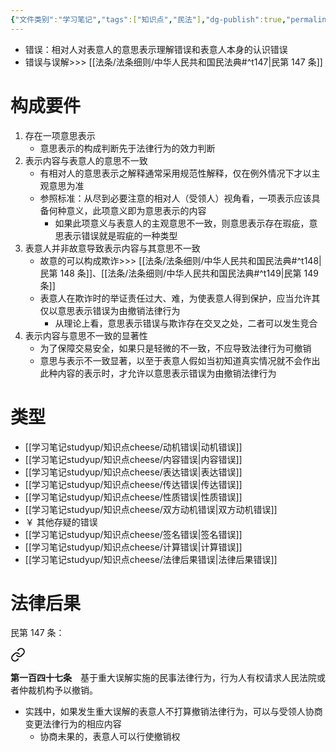 ```yaml
---
{"文件类别":"学习笔记","tags":["知识点","民法"],"dg-publish":true,"permalink":"/学习笔记studyup/知识点cheese/意思表示错误/","dgPassFrontmatter":true,"created":"2024-07-17T08:40:05.699+08:00","updated":"2024-10-25T12:38:49.182+08:00"}
---
```


- 错误：相对人对表意人的意思表示理解错误和表意人本身的认识错误
- 错误与误解>>> [[法条/法条细则/中华人民共和国民法典#^t147\|民第 147 条]]
# 构成要件
1. 存在一项意思表示
	- 意思表示的构成判断先于法律行为的效力判断
2. 表示内容与表意人的意思不一致
	- 有相对人的意思表示之解释通常采用规范性解释，仅在例外情况下才以主观意思为准
	- 参照标准：从尽到必要注意的相对人（受领人）视角看，一项表示应该具备何种意义，此项意义即为意思表示的内容
		- 如果此项意义与表意人的主观意思不一致，则意思表示存在瑕疵，意思表示错误就是瑕疵的一种类型
3. 表意人并非故意导致表示内容与其意思不一致
	- 故意的可以构成欺诈>>> [[法条/法条细则/中华人民共和国民法典#^t148\|民第 148 条]]、[[法条/法条细则/中华人民共和国民法典#^t149\|民第 149 条]]
	- 表意人在欺诈时的举证责任过大、难，为使表意人得到保护，应当允许其仅以意思表示错误为由撤销法律行为
		- 从理论上看，意思表示错误与欺诈存在交叉之处，二者可以发生竞合
4. 表示内容与意思不一致的显著性
	- 为了保障交易安全，如果只是轻微的不一致，不应导致法律行为可撤销
	- 意思与表示不一致显著，以至于表意人假如当初知道真实情况就不会作出此种内容的表示时，才允许以意思表示错误为由撤销法律行为
# 类型
- [[学习笔记studyup/知识点cheese/动机错误\|动机错误]]
- [[学习笔记studyup/知识点cheese/内容错误\|内容错误]]
- [[学习笔记studyup/知识点cheese/表达错误\|表达错误]]
- [[学习笔记studyup/知识点cheese/传达错误\|传达错误]]
- [[学习笔记studyup/知识点cheese/性质错误\|性质错误]]
- [[学习笔记studyup/知识点cheese/双方动机错误\|双方动机错误]]
- ￥ 其他存疑的错误
- [[学习笔记studyup/知识点cheese/签名错误\|签名错误]]
- [[学习笔记studyup/知识点cheese/计算错误\|计算错误]]
- [[学习笔记studyup/知识点cheese/法律后果错误\|法律后果错误]]
# 法律后果
民第 147 条：
<div class="transclusion internal-embed is-loaded"><a class="markdown-embed-link" href="////#t147" aria-label="Open link"><svg xmlns="http://www.w3.org/2000/svg" width="24" height="24" viewBox="0 0 24 24" fill="none" stroke="currentColor" stroke-width="2" stroke-linecap="round" stroke-linejoin="round" class="svg-icon lucide-link"><path d="M10 13a5 5 0 0 0 7.54.54l3-3a5 5 0 0 0-7.07-7.07l-1.72 1.71"></path><path d="M14 11a5 5 0 0 0-7.54-.54l-3 3a5 5 0 0 0 7.07 7.07l1.71-1.71"></path></svg></a><div class="markdown-embed">



**第一百四十七条**　基于重大误解实施的民事法律行为，行为人有权请求人民法院或者仲裁机构予以撤销。 

</div></div>

- 实践中，如果发生重大误解的表意人不打算撤销法律行为，可以与受领人协商变更法律行为的相应内容
	- 协商未果的，表意人可以行使撤销权